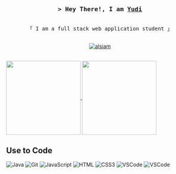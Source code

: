 
<h3 align="center">
        <samp>&gt; Hey There!, I am
                <b><a target="_blank" href=# >Yudi</a></b>
        </samp>
</h3>

<p align="center"> 
  <samp>
    <br>
    「 I am a full stack web application student 」
    <br>
    <br>
  </samp>
</p>

<p align="center">

 <a href="https://www.linkedin.com/in/yudi-honda-22716725a/" target="_blank">
  <img src="https://img.shields.io/badge/LinkedIn-0077B5?style=for-the-badge&logo=linkedin&logoColor=white" alt="alsiam"/>
 </a>

</p>
<br />
<a href="https://github-readme-stats.vercel.app/api?username=yudihonda&theme=tokyonight"">
  <img height=200 align="center" src="https://github-readme-stats.vercel.app/api?username=yudihonda&theme=tokyonight"" />
</a>
<a href="https://github-readme-stats.vercel.app/api/top-langs/?username=yudihonda&layout=compact&theme=tokyonight">
  <img height=200 align="center" src="https://github-readme-stats.vercel.app/api/top-langs/?username=yudihonda&layout=compact&theme=tokyonight"/>
</a>

## Use to Code

![Java](https://img.shields.io/badge/Java-ED8B00?style=for-the-badge&logo=openjdk&logoColor=white)
![Git](https://img.shields.io/badge/MySQL-00000F?style=for-the-badge&logo=mysql&logoColor=white)
![JavaScript](https://img.shields.io/badge/JavaScript-F7DF1E?style=for-the-badge&logo=javascript&logoColor=black)
![HTML](https://img.shields.io/badge/HTML5-E34F26?style=for-the-badge&logo=html5&logoColor=white)
![CSS3](https://img.shields.io/badge/CSS3-1572B6?style=for-the-badge&logo=css3&logoColor=white)
![VSCode](https://img.shields.io/badge/Visual_Studio-0078d7?style=for-the-badge&logo=visual%20studio&logoColor=white)
![VSCode](https://img.shields.io/badge/Eclipse-2C2255?style=for-the-badge&logo=eclipse&logoColor=white)

<br/>

